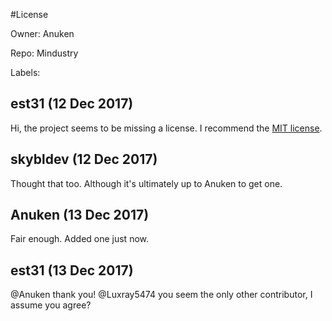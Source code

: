 #License

Owner: Anuken

Repo: Mindustry

Labels: 

## est31 (12 Dec 2017)

Hi, the project seems to be missing a license. I recommend the [MIT license](https://choosealicense.com/licenses/mit/).

## skybldev (12 Dec 2017)

Thought that too. Although it's ultimately up to Anuken to get one.

## Anuken (13 Dec 2017)

Fair enough. Added one just now.

## est31 (13 Dec 2017)

@Anuken thank you! @Luxray5474 you seem the only other contributor, I assume you agree?

